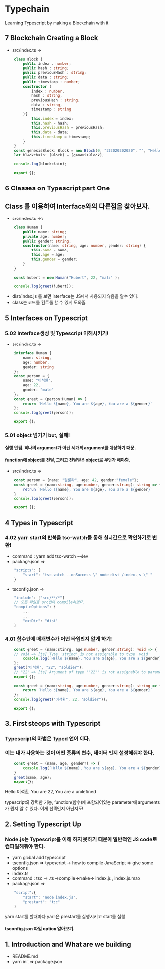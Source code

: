 # Typechain
    
Learning Typescript by making a Blockchain with it

## 7 Blockchain Creating a Block

- src/index.ts =>
```ts
    class Block {
        public index : number;
        public hash : string;
        public previousHash : string;
        public data : string;
        public timestamp : number;
        constructor (
            index : number,
            hash : string,
            previousHash : string,
            data : string,
            timestamp : string
        ){
            this.index = index;
            this.hash = hash;
            this.previousHash = previousHash;
            this.data = data;
            this.timestamp = timestamp;
        }
    }
    const genesisBlock: Block = new Block(0, "202020202020", "", "Hello", 123456);
    let blockchain: [Block] = [genesisBlock];

    console.log(blockchain);

    export {};
```

## 6 Classes on Typescript part One
## Class 를 이용하여 Interface와의 다른점을 찾아보자.
- src/index.ts =>\
```ts
    class Human {
        public name: string;
        private age: number;
        public gender: string;
        constructor(name: string, age: number, gender: string) {
            this.name = name;
            this.age = age;
            this.gender = gender;
        }
    }

    const hubert = new Human("Hubert", 22, "male" );

    console.log(greet(hubert));
```
- dist/index.js 를 보면 interface는 JS에서 사용되지 않음을 알수 있다.
- class는 코드를 컨트롤 할 수 있게 도와줌.

## 5 Interfaces on Typescript

### 5.02 Interface생성 및 Typescript 이해시키기!
- src/index.ts =>
```ts
    interface Human {
        name: string,
        age: number,
        gender: string
    };
    const person = {
        name: "이석환",
        age: 22,
        gender: "male"
    };
    const greet = (person:Human) => {
        return `Hello ${name}, You are ${age}, You are a ${gender}`
    };
    console.log(greet(person));

    export {};
```

### 5.01 object 넘기기 but, 실패!
####  실행 안됨. 하나의 argument가 아닌 세개의 argument를 예상하기 때문.
####  function에 object를 전달, 그리고 전달받은 object로 무언가 해야함.
- src/index.ts => 
```ts
    const person = {name: "탈룰라", age: 42, gender:"female"};
    const greet = (name:string, age:number, gender:string): string => {
        retrun `Hello ${name}, You are ${age}, You are a ${gender}`
    }
    console.log(greet(person));

    export {};
```

## 4 Types in Typescript

### 4.02 yarn start의 반복을 tsc-watch를 통해 실시간으로 확인하기로 변환!
- command : yarn add tsc-watch --dev
- package.json => 
```ts
    "scripts": {
        "start": "tsc-watch --onSuccess \" node dist /index.js \" "
    }
```
- tsconfig.json =>
```ts
    "include": ["src/**/*"]
    // 모든 파일을 src안에 compile하겠다.
    "compileOptions": {
        ...
        ...
        "outDir": "dist"
    }
```

### 4.01 함수안에 매개변수가 어떤 타입인지 알게 하기!
```ts
    const greet = (name:stinrg, age:number, gender:string): void => {
    // void => [ts] Type 'string' is not assignable to type 'void'
        console.log(`Hello ${name}, You are ${age}, You are a ${gender}`);
    };
    greet("이석환", "22", "soldier");
    // "22" => [ts] Argument of type '"22"' is not assignable to parameter fo type 'number'
    export {};
```

```ts
    const greet = (name:string, age:number, gender:string): string => {
        return `Hello ${name}, You are ${age}, You are a ${gender}`
    };
    console.log(greet("이석환", 22, "soldier"));

    export {};
```



## 3. First steops with Typescript
### Typescript의 마법은 Typed 언어 이다. 
### 이는 내가 사용하는 것이 어떤 종류의 변수, 데이터 인지 설정해줘야 한다.
```ts
    const greet = (name, age, gender?) => {
        console.log(`Hello ${name}, You are ${age}, You are a ${gender}`);
    }
    greet(name, age);
    export{};
```
Hello 이석환, You are 22, You are a undefined

typescript의 강력한 기능, function(함수)에 포함되어있는 parameter에 arguments가 뭔지 알 수 있다. 
이게 선택인지 아닌지도!


## 2. Setting Typescript Up
### Node.js는 Typescript를 이해 하지 못하기 때문에 일반적인 JS code로 컴파일해줘야 한다.
- yarn global add typescript
- tsconfig.json => typescript -> how to compile JavaScript => give some options
- index.ts
- command : tsc => .ts ->compile->make-> index.js , index.js.map
- package.json => 
```js
    "script":{
        "start": "node index.js",
        "prestart": "tsc" 
    }
```
yarn start를 할때마다 yarn은 prestart를 실행시키고 start를 실행 

#### tsconfig.json 파일 option 알아보기.

## 1. Introduction and What are we building
- README.md
- yarn init => package.json
